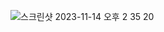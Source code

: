 ![스크린샷 2023-11-14 오후 2 35 20](https://github.com/Heo-y-y/development-blog/assets/112863029/50d51b36-d341-4739-a2c7-eb882b9c3a26)
